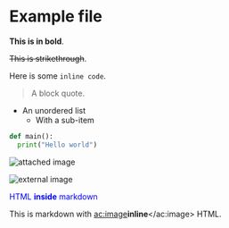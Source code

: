 # Example file

**This is in bold**.

~~This is strikethrough~~.

Here is some `inline code`.

> A block quote.

- An unordered list
  - With a sub-item

```python
def main():
  print("Hello world")
```

![attached image](./path_to_image.svg)

![external image](http://confluence.atlassian.com/images/logo/confluence_48_trans.png)

<div style="color: blue;"><p>HTML <b>inside</b> markdown</p></div>

This is markdown with <ac:image><b>inline</b></ac:image> HTML.
